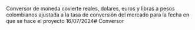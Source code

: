 Conversor de moneda 
covierte reales, dolares, euros y libras a pesos colombianos ajustada a la tasa de conversión del mercado para la fecha en que se hace el proyecto 16/07/2024# Conversor
